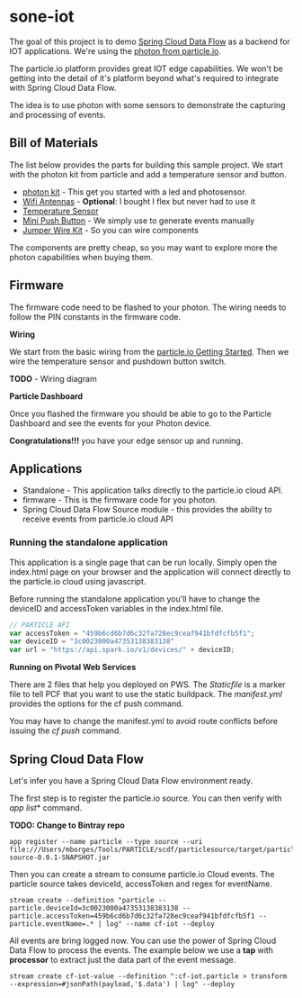 # sone-iot
The goal of this project is to demo [Spring Cloud Data Flow](https://cloud.spring.io/spring-cloud-dataflow/) as a backend for IOT applications. We're using the [photon from particle.io](https://www.particle.io/prototype#photon).

The particle.io platform provides great IOT edge capabilities. We won't be getting into the detail of it's platform beyond what's required to integrate with Spring Cloud Data Flow.

The idea is to use photon with some sensors to demonstrate the capturing and processing of events. 

## Bill of Materials
The list below provides the parts for building this sample project. We start with the photon kit from particle and add a temperature sensor and button. 

* [photon kit](https://store.particle.io/?product=particle-photon&utm_source=Proto&utm_medium=Button&utm_content=Photon&utm_campaign=Buy) - This get you started with a led and photosensor. 
* [Wifi Antennas](https://store.particle.io/collections/accessories) - **Optional**: I bought I flex but never had to use it
* [Temperature Sensor](https://www.sparkfun.com/products/10988)
* [Mini Push Button](https://www.sparkfun.com/products/97) - We simply use to generate events manually
* [Jumper Wire Kit](https://www.sparkfun.com/products/124) - So you can wire components

The components are pretty cheap, so you may want to explore more the photon capabilities when buying them.

## Firmware
The firmware code need to be flashed to your photon. The wiring needs to follow the PIN constants in the firmware code. 

**Wiring**

We start from the basic wiring from the [particle.io Getting Started](https://docs.particle.io/guide/getting-started/start/photon/). Then we wire the temperature sensor and pushdown button switch.

**TODO** - Wiring diagram

**Particle Dashboard**

Once you flashed the firmware you should be able to go to the Particle Dashboard and see the events for your Photon device.

**Congratulations!!!** you have your edge sensor up and running. 

## Applications
* Standalone - This application talks directly to the particle.io cloud API. 
* firmware - This is the firmware code for you photon.
* Spring Cloud Data Flow Source module - this provides the ability to receive events from particle.io cloud API

### Running the standalone application
This application is a single page that can be run locally. Simply open the index.html page on your browser and the application will connect directly to the particle.io cloud using javascript. 

Before running the standalone application you'll have to change the deviceID and accessToken variables in the index.html file. 

```javascript
// PARTICLE API
var accessToken = "459b6cd6b7d6c32fa728ec9ceaf941bfdfcfb5f1";
var deviceID = "3c0023000a47353138383138"
var url = "https://api.spark.io/v1/devices/" + deviceID;
```

**Running on Pivotal Web Services**

There are 2 files that help you deployed on PWS. The *Staticfile* is a marker file to tell PCF that you want to use the static buildpack. The *manifest.yml* provides the options for the cf push command. 

You may have to change the manifest.yml to avoid route conflicts before issuing the *cf push* command. 

## Spring Cloud Data Flow
Let's infer you have a Spring Cloud Data Flow environment ready. 

The first step is to register the particle.io source. You can then verify with *app list** command. 

**TODO: Change to Bintray repo**
```
app register --name particle --type source --uri file:///Users/mborges/Tools/PARTICLE/scdf/particlesource/target/particle-source-0.0.1-SNAPSHOT.jar
```

Then you can create a stream to consume particle.io Cloud events. The particle source takes deviceId, accessToken and regex for eventName. 

```
stream create --definition "particle --particle.deviceId=3c0023000a47353138383138 --particle.accessToken=459b6cd6b7d6c32fa728ec9ceaf941bfdfcfb5f1 --particle.eventName=.* | log" --name cf-iot --deploy
```

All events are bring logged now. You can use the power of Spring Cloud Data Flow to process the events. The example below we use a **tap** with **processor** to extract just the data part of the event message.

```
stream create cf-iot-value --definition ":cf-iot.particle > transform --expression=#jsonPath(payload,'$.data') | log" --deploy
```






